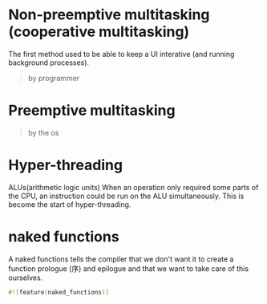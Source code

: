 # Non-preemptive multitasking (cooperative multitasking)
The first method used to be able to keep a UI interative (and running 
background processes).
> by programmer

# Preemptive multitasking
> by the os

# Hyper-threading
ALUs(arithmetic logic units)
When an operation only required some parts of the CPU, an instruction could be 
run on the ALU simultaneously. This is become the start of hyper-threading.

# naked functions
A naked functions tells the compiler that we don't want it to create a function
prologue (序) and epilogue and that we want to take care of this ourselves.
```rust
#![feature(naked_functions)]
```
